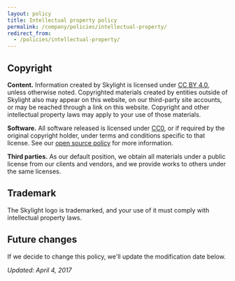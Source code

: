 ```yaml
---
layout: policy
title: Intellectual property policy
permalink: /company/policies/intellectual-property/
redirect_from:
  - /policies/intellectual-property/
---
```


## Copyright

<strong>Content.</strong> Information created by Skylight is licensed under [CC BY 4.0](https://creativecommons.org/licenses/by-sa/4.0/), unless otherwise noted. Copyrighted materials created by entities outside of Skylight also may appear on this website, on our third-party site accounts, or may be reached through a link on this website. Copyright and other intellectual property laws may apply to your use of those materials.

<strong>Software.</strong> All software released is licensed under [CC0](https://creativecommons.org/publicdomain/zero/1.0/), or if required by the original copyright holder, under terms and conditions specific to that license. See our [open source policy](/company/policies/open-source) for more information.

<strong>Third parties.</strong> As our default position, we obtain all materials under a public license from our clients and vendors, and we provide works to others under the same licenses.

## Trademark

The Skylight logo is trademarked, and your use of it must comply with intellectual property laws.

## Future changes

If we decide to change this policy, we'll update the modification date below.

<em>Updated: April 4, 2017</em>
